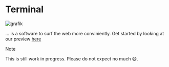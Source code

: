 # Terminal

![grafik](https://github.com/terminal-center/.github/assets/80523427/bc5b6f49-e0ce-49b3-a3b4-be645968e107)


... is a software to surf the web more conviniently. Get started by looking at our preview [here](https://terminal-center.github.io/terminal/)

> [!NOTE]
> This is still work in progress. Please do not expect no much 😄.
